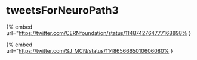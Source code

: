 # tweetsForNeuroPath3

{% embed url="https://twitter.com/CERNfoundation/status/1148742764777168898% }

{% embed url="https://twitter.com/SJ_MCN/status/1148656665010606080% }

